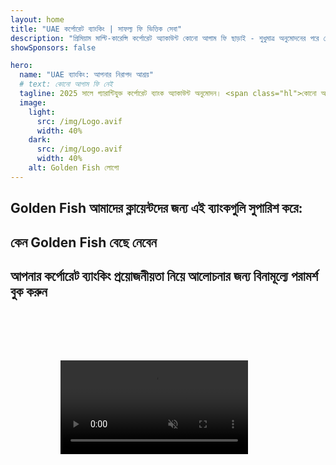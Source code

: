 ```yaml
---
layout: home
title: "UAE কর্পোরেট ব্যাংকিং | সাফল্য ফি ভিত্তিক সেবা"
description: "প্রিমিয়াম মাল্টি-কারেন্সি কর্পোরেট অ্যাকাউন্ট কোনো আগাম ফি ছাড়াই - শুধুমাত্র অনুমোদনের পরে পেমেন্ট করুন। 96% সাফল্যের হার সহ সম্পূর্ণ আবেদন ব্যবস্থাপনা। গ্যারান্টিযুক্ত অ্যাকাউন্ট খোলা।"
showSponsors: false

hero:
  name: "UAE ব্যাংকিং: আপনার নিরাপদ আশ্রয়"
  # text: কোনো আগাম ফি নেই
  tagline: 2025 সালে গ্যারান্টিযুক্ত কর্পোরেট ব্যাংক অ্যাকাউন্ট অনুমোদন। <span class="hl">কোনো আগাম ফি নেই</span> - শুধুমাত্র অনুমোদনের পরে পেমেন্ট করুন। 96% সাফল্যের হার।
  image:
    light:
      src: /img/Logo.avif
      width: 40%
    dark:
      src: /img/Logo.avif
      width: 40%
    alt: Golden Fish লোগো
---
```


<FeatureCards :features="[
  {
    title: 'গ্যারান্টিযুক্ত অ্যাকাউন্ট অনুমোদন',
    bullet: '✓',
    items: [
      'প্রথম অ্যাকাউন্ট অনুমোদনের জন্য দুই মাসের গ্যারান্টি',
      'দ্বিতীয় অ্যাকাউন্টের জন্য তিন মাসের গ্যারান্টি',
      'মানসম্পন্ন ব্যবসায়িক পরিকল্পনা প্রস্তুতি',
      'বিস্তৃত সতর্কতা সহায়তা',
      'ব্যাংকের সাথে সরাসরি যোগাযোগের কৌশল',
      'সম্পূর্ণ ব্যাংকিং প্যাকেজ সেটআপ'
    ],
    linkText: 'Learn more',
    link: '../../corporate-banking-services/guaranteed-account-approvals',
    icon: {
      light: '/video/iStock-2186765808.mp4',
      dark: '/video/iStock-2166377244.mp4',
      alt: 'ব্যাংকিং প্রয়োজনীয়তা',
    }
  },
]" />

<FeatureCards :features="[
  {
    title: 'উচ্চ-ঝুঁকিপূর্ণ ব্যবসার জন্য UAE ব্যাংক অ্যাকাউন্ট',
    items: [
      'বর্ধিত সতর্কতা মূল্যায়নে (EDD) বিশেষজ্ঞ নির্দেশনা',
      'লেনদেন পর্যবেক্ষণ এবং ঝুঁকি ব্যবস্থাপনা',
      'কমপ্লায়েন্স নীতি ও পদ্ধতি সেটআপ',
      'ব্যাংক সম্পর্ক ব্যবস্থাপনা',
      'নিয়মিত কমপ্লায়েন্স আপডেট ও অডিট',
      'অ্যাকাউন্ট নিরাপত্তার জন্য জরুরি পরিকল্পনা'
    ],
    linkText: 'Learn more',
    link: '../../corporate-banking-services/UAE-Bank-Accounts-for-High-Risk-Business',
    icon: {
      light: '/img/iStock-1333000394.avif',
      dark: '/img/iStock-584576538.avif',
      alt: 'ব্যাংকিং সেবা',
    }
  },
  {
    title: 'কমপ্লায়েন্ট থাকুন: আপনার UAE ব্যবসা সুরক্ষিত করুন',
    items: [
      'সম্ভাব্য ঝুঁকি চিহ্নিত করতে নিয়মিত কমপ্লায়েন্স অডিট',
      'সরকারি অনুমোদনের জন্য সম্পূর্ণ PRO সেবা',
      'লাইসেন্স নবায়ন ব্যবস্থাপনা ও সতর্কতা',
      'ব্যাংকিং পরামর্শ ও অ্যাকাউন্ট রক্ষণাবেক্ষণ',
      'VAT ও ESR কমপ্লায়েন্স সহায়তা',
      'কর্মচারী ভিসা ও শ্রম আইন কমপ্লায়েন্স',
      'নিয়ন্ত্রক আপডেট সম্পর্কে প্রশিক্ষণ কর্মশালা'
    ],
    linkText: 'Learn more',
    link: '../../company-registration/Protect-Your-Business',
    icon: {
      light: '/img/iStock-1382278859.jpg',
      dark: '/img/iStock-1867623684.jpg',
      alt: 'ব্যাংকিং সেবা',
    }
  },
  {
    title: 'UAE কর্পোরেট ব্যাংকিং সুবিধা',
    items: [
      'মুডিস **Aa2** রেটিং সহ শক্তিশালী ব্যাংকিং সিস্টেম',
      '**1980 সাল থেকে স্থির USD বিনিময় হার**',
      'মূলধন স্থানান্তরে কোনো বিধিনিষেধ নেই',
      'US$184 বিলিয়নের বেশি বৈদেশিক মুদ্রার রিজার্ভ',
      'রাজনৈতিক ও অর্থনৈতিক স্থিতিশীলতা',
      'সরকার-সমর্থিত ব্যাংকিং সিস্টেম',
      'বিশ্বমানের ডিজিটাল ব্যাংকিং'
    ],
    linkText: 'Learn more',
    link: '../../company-registration/banking',
    icon: {
      light: '/img/iStock-1032707788.jpg',
      dark: '/img/iStock-1152367067.avif',
      alt: 'ব্যাংকিং প্রক্রিয়া',
    }
  }
]" />

## Golden Fish আমাদের ক্লায়েন্টদের জন্য এই ব্যাংকগুলি সুপারিশ করে:

<!--@include: /../../include/recommended-banks.md-->

## কেন Golden Fish বেছে নেবেন

<BenefitsList :features="[
  {
    icon: '🏢',
    title: 'স্থানীয় UAE বিশেষজ্ঞতা',
    text: 'দুবাইয়ের নিবেদিত বিশেষজ্ঞরা প্রক্রিয়ার প্রতিটি ধাপে দক্ষ পথনির্দেশনা প্রদান করে।'
  },
  {
    icon: '📊',
    title: 'প্রমাণিত সাফল্যের হার',
    text: 'আমাদের প্রিমিয়াম প্রক্রিয়াকরণের মাধ্যমে শতাধিক ভিসা, ব্যাংক অ্যাকাউন্ট এবং কোম্পানি রেজিস্ট্রেশন ইস্যু করা হয়েছে, যার অনুমোদনের হার ৯০% এর বেশি।'
  },
  {
    icon: '💸',
    title: '**সাফল্য-ভিত্তিক ফি**',
    text: '[শুধুমাত্র অনুমোদনের পরে অর্থ প্রদান করুন](/uae-business/benefits/success-based-fees)। কোনো গোপন খরচ ছাড়াই সম্পূর্ণ স্বচ্ছতা।'
  },
]" />

## আপনার কর্পোরেট ব্যাংকিং প্রয়োজনীয়তা নিয়ে আলোচনার জন্য বিনামূল্যে পরামর্শ বুক করুন

<video  autoplay muted playsinline style="padding: 80px" >
  <source src="/video/iStock-2185918790.mp4" type="video/mp4">
</video>

<ContactFormModal 
  formName="Banking [offer]" 
  buttonText="বিনামূল্যে পরামর্শ পান" 
  categoryLabel="প্রয়োজনীয় সহায়তার স্তর: *" 
  categoryPlaceholderText="আপনার সহায়তার স্তর বেছে নিন"
  messageLabel="আপনার পরামর্শের জন্য আমাদের প্রস্তুত করতে সাহায্য করুন (সুপারিশকৃত)"
  messagePlaceholderText="আপনার ব্যবসার ধরন, পরিচালনার এলাকা, প্রত্যাশিত লেনদেনের পরিমাণ এবং যেকোনো নির্দিষ্ট ব্যাংকিং প্রয়োজনীয়তা (মাল্টি-কারেন্সি, ট্রেড ফাইন্যান্স ইত্যাদি) সম্পর্কে আমাদের জানান"
  :services="[
  'বেসিক — শুধুমাত্র অত্যাবশ্যকীয় ডকুমেন্টেশন এবং অ্যাকাউন্ট খোলার পরামর্শ',
  'স্ট্যান্ডার্ড — সম্পূর্ণ ডকুমেন্টেশন এবং সকল ব্যাংকিং পর্যায়ে গাইডেন্স',
  'ব্যাপক — আপনার সীমিত সম্পৃক্ততার সাথে সম্পূর্ণ-সেবা ব্যাংকিং সেটআপ',
  'কাস্টম — উচ্চ-ভলিউম লেনদেন বা মাল্টি-জুরিসডিকশনাল স্ট্রাকচার নিয়ে আলোচনার প্রয়োজন',
  ]"
/>
